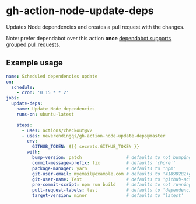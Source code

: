 # gh-action-node-update-deps

Updates Node dependencies and creates a pull request with the changes.

Note: prefer dependabot over this action **once** [dependabot supports grouped pull requests](https://github.com/dependabot/feedback/issues/5).

## Example usage

```yaml
name: Scheduled dependencies update
on:
  schedule:
    - cron: '0 15 * * 2'
jobs:
  update-deps:
    name: Update Node dependencies
    runs-on: ubuntu-latest

    steps:
      - uses: actions/checkout@v2
      - uses: neverendingqs/gh-action-node-update-deps@master
        env:
          GITHUB_TOKEN: ${{ secrets.GITHUB_TOKEN }}
        with:
          bump-version: patch                 # defaults to not bumping the package version
          commit-message-prefix: fix          # defaults 'chore''
          package-manager: yarn               # defaults to 'npm'
          git-user-email: myemail@example.com # defaults to '41898282+github-actions[bot]@users.noreply.github.com'
          git-user-name: Test                 # defaults to 'github-actions[bot]'
          pre-commit-script: npm run build    # defaults to not running anything
          pull-request-labels: test           # defaults to 'dependencies'
          target-version: minor               # defaults to 'latest'
```
